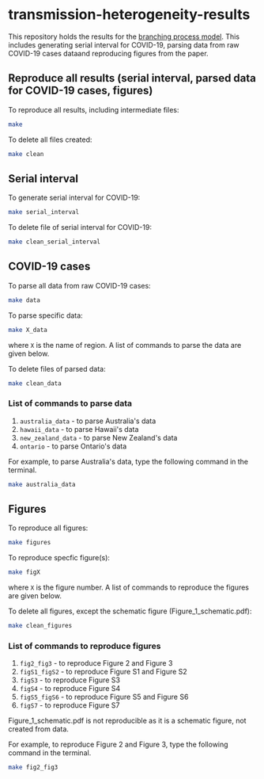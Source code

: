 # transmission-heterogeneity-results

This repository holds the results for the [branching process model](https://github.com/SABS-R3-Epidemiology/branchpro). This includes generating serial interval for COVID-19, parsing data from raw COVID-19 cases dataand reproducing figures from the paper.

## Reproduce all results (serial interval, parsed data for COVID-19 cases, figures)
To reproduce all results, including intermediate files:
```bash
make
```

To delete all files created:
```bash
make clean
```


## Serial interval
To generate serial interval for COVID-19:
```bash
make serial_interval
```

To delete file of serial interval for COVID-19:
```bash
make clean_serial_interval
```


## COVID-19 cases
To parse all data from raw COVID-19 cases:
```bash
make data
```

To parse specific data:
```bash
make X_data
```
where `X` is the name of region. A list of commands to parse the data are given below.

To delete files of parsed data:
```bash
make clean_data
```
### List of commands to parse data
1. `australia_data` - to parse Australia's data
2. `hawaii_data` - to parse Hawaii's data
3. `new_zealand_data` - to parse New Zealand's data
4. `ontario` - to parse Ontario's data

For example, to parse Australia's data, type the following command in the terminal.
```bash
make australia_data
```


## Figures
To reproduce all figures:
```bash
make figures
```

To reproduce specfic figure(s):
```bash
make figX
```
where `X` is the figure number. A list of commands to reproduce the figures are given below.

To delete all figures, except the schematic figure (Figure_1_schematic.pdf):
```bash
make clean_figures
```

### List of commands to reproduce figures
1. `fig2_fig3` - to reproduce Figure 2 and Figure 3
2. `figS1_figS2` - to reproduce Figure S1 and Figure S2
3. `figS3` - to reproduce Figure S3
2. `figS4` - to reproduce Figure S4
2. `figS5_figS6` - to reproduce Figure S5 and Figure S6
2. `figS7` - to reproduce Figure S7

Figure_1_schematic.pdf is not reproducible as it is a schematic figure, not created from data.

For example, to reproduce Figure 2 and Figure 3, type the following command in the terminal.
```bash
make fig2_fig3
```
